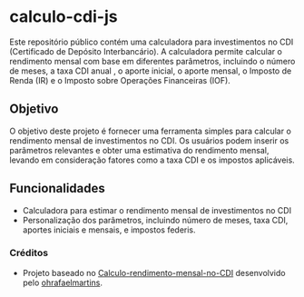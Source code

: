 # calculo-cdi-js

Este repositório público contém uma calculadora para investimentos no CDI (Certificado de Depósito Interbancário). A calculadora permite calcular o rendimento mensal com base em diferentes parâmetros, incluindo o número de meses, a taxa CDI anual , o aporte inicial, o aporte mensal, o Imposto de Renda (IR) e o Imposto sobre Operações Financeiras (IOF).

## Objetivo

O objetivo deste projeto é fornecer uma ferramenta simples para calcular o rendimento mensal de investimentos no CDI. Os usuários podem inserir os parâmetros relevantes e obter uma estimativa do rendimento mensal, levando em consideração fatores como a taxa CDI e os impostos aplicáveis.

## Funcionalidades

- Calculadora para estimar o rendimento mensal de investimentos no CDI
- Personalização dos parâmetros, incluindo número de meses, taxa CDI, aportes iniciais e mensais, e impostos federis.

### Créditos
- Projeto baseado no [Calculo-rendimento-mensal-no-CDI](https://github.com/ohrafaelmartins/Calculo-rendimento-mensal-no-CDI)
 desenvolvido pelo [ohrafaelmartins](https://github.com/ohrafaelmartins).


